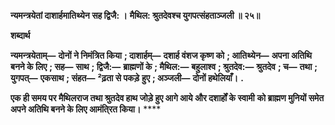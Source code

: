 **न्यमन्त्रयेतां दाशार्हमातिथ्येन सह द्विजै: ।** **मैथिल: श्रुतदेवश्च युगपत्संहताञ्जली ॥ २५॥** 

**शब्दार्थ** 

**न्यमन्त्रयेताम्—** **दोनों ने निमंत्रित किया** **; दाशार्हम्—** **दशार्ह वंशज कृष्ण को** **; आतिथ्येन—** **अपना अतिथि बनने के लिए** **; सह—** **साथ** **; द्विजै:—** **ब्राह्मणों के** **; मैथिल:—** **बहुलाश्व** **; श्रुतदेव:—** **श्रुतदेव** **; च—** **तथा** **; युगपत्—** **एकसाथ** **; संहत—** **²ढ़ता से पकड़े** **हुए** **; अञ्जली—** **दोनों हथेलियाँ।** **.** 

**एक ही समय पर मैथिलराज तथा श्रुतदेव हाथ जोड़े हुए आगे आये और दशार्हों के स्वामी** **को ब्राह्मण मुनियों समेत अपने अतिथि बनने के लिए आमंति्रत किया।** **** 